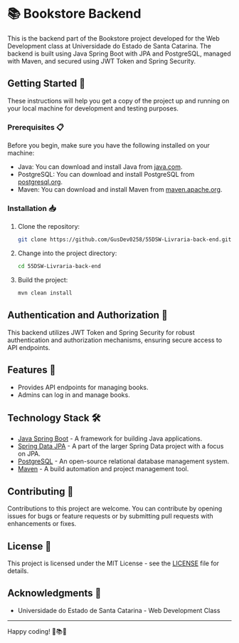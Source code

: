 # 📚 Bookstore Backend

This is the backend part of the Bookstore project developed for the Web Development class at Universidade do Estado de Santa Catarina. The backend is built using Java Spring Boot with JPA and PostgreSQL, managed with Maven, and secured using JWT Token and Spring Security.

## Getting Started 🚀

These instructions will help you get a copy of the project up and running on your local machine for development and testing purposes.

### Prerequisites 📋

Before you begin, make sure you have the following installed on your machine:

- Java: You can download and install Java from [java.com](https://www.java.com/).
- PostgreSQL: You can download and install PostgreSQL from [postgresql.org](https://www.postgresql.org/download/).
- Maven: You can download and install Maven from [maven.apache.org](https://maven.apache.org/download.cgi).

### Installation 📥

1. Clone the repository:

   ```bash
   git clone https://github.com/GusDev0258/55DSW-Livraria-back-end.git
   ```

2. Change into the project directory:

   ```bash
   cd 55DSW-Livraria-back-end
   ```

3. Build the project:

   ```bash
   mvn clean install
   ```

## Authentication and Authorization 🔐

This backend utilizes JWT Token and Spring Security for robust authentication and authorization mechanisms, ensuring secure access to API endpoints.

## Features 🌟

- Provides API endpoints for managing books.
- Admins can log in and manage books.

## Technology Stack 🛠️

- [Java Spring Boot](https://spring.io/projects/spring-boot) - A framework for building Java applications.
- [Spring Data JPA](https://spring.io/projects/spring-data-jpa) - A part of the larger Spring Data project with a focus on JPA.
- [PostgreSQL](https://www.postgresql.org/) - An open-source relational database management system.
- [Maven](https://maven.apache.org/) - A build automation and project management tool.

## Contributing 🤝

Contributions to this project are welcome. You can contribute by opening issues for bugs or feature requests or by submitting pull requests with enhancements or fixes.

## License 📄

This project is licensed under the MIT License - see the [LICENSE](LICENSE) file for details.

## Acknowledgments 🙏

- Universidade do Estado de Santa Catarina - Web Development Class

---

Happy coding! 📖📚🌟

